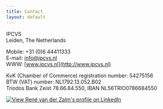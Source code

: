 ```yaml
---
title: Contact
layout: default
---
```


IPCVS   
Leiden, The Netherlands

Mobile: +31 (0)6 44411333   
E-mail: info@ipcvs.nl   
WWW: [www.ipcvs.nl](http://www.ipcvs.nl)   

KvK (Chamber of Commerce) registration number: 54275156   
BTW (VAT) number: NL1792.13.052.B02   
Triodos Bank Zeist 78.66.84.550, IBAN NL56TRIO0786684550   

[![View Ren&eacute; van der Zalm's profile on LinkedIn](http://www.linkedin.com/img/webpromo/btn_myprofile_160x33.gif)](http://www.linkedin.com/in/renevanderzalm/)